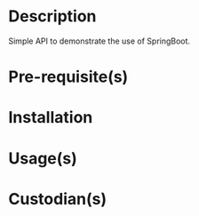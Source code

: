# Description

Simple API to demonstrate the use of SpringBoot.

# Pre-requisite(s)

# Installation

# Usage(s)

# Custodian(s)
